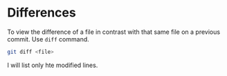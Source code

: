 # Differences

To view the difference of a file in contrast with that same file on a previous commit. Use `diff` command.

```bash
git diff <file>
```

I will list only hte modified lines.

